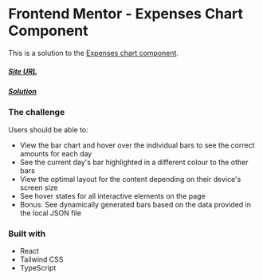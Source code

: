 # Frontend Mentor - Expenses Chart Component

This is a solution to the [Expenses chart component](https://www.frontendmentor.io/challenges/expenses-chart-component-e7yJBUdjwt).

##### [Site URL](https://guileless-gingersnap-c9611a.netlify.app/) 
##### [Solution](https://www.frontendmentor.io/solutions/react-and-tailwindcss-LQdxZANJb5)

### The challenge

Users should be able to:

- View the bar chart and hover over the individual bars to see the correct amounts for each day
- See the current day's bar highlighted in a different colour to the other bars
- View the optimal layout for the content depending on their device's screen size
- See hover states for all interactive elements on the page
- Bonus: See dynamically generated bars based on the data provided in the local JSON file

### Built with
- React
- Tailwind CSS
- TypeScript
